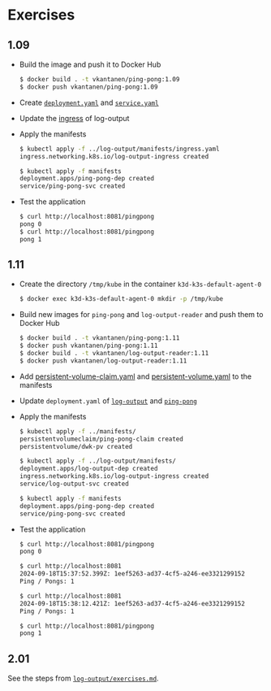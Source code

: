 # Exercises

## 1.09

- Build the image and push it to Docker Hub

  ```sh
  $ docker build . -t vkantanen/ping-pong:1.09
  $ docker push vkantanen/ping-pong:1.09
  ```

- Create [`deployment.yaml`](manifests/deployment.yaml) and [`service.yaml`](manifests/service.yaml)

- Update the [ingress](../log-output/manifests/ingress.yaml) of log-output

- Apply the manifests

  ```sh
  $ kubectl apply -f ../log-output/manifests/ingress.yaml
  ingress.networking.k8s.io/log-output-ingress created

  $ kubectl apply -f manifests
  deployment.apps/ping-pong-dep created
  service/ping-pong-svc created
  ```

- Test the application

  ```sh
  $ curl http://localhost:8081/pingpong
  pong 0
  $ curl http://localhost:8081/pingpong
  pong 1
  ```

## 1.11

- Create the directory `/tmp/kube` in the container `k3d-k3s-default-agent-0`

  ```sh
  $ docker exec k3d-k3s-default-agent-0 mkdir -p /tmp/kube
  ```

- Build new images for `ping-pong` and `log-output-reader` and push them to Docker Hub

  ```sh
  $ docker build . -t vkantanen/ping-pong:1.11
  $ docker push vkantanen/ping-pong:1.11
  $ docker build . -t vkantanen/log-output-reader:1.11
  $ docker push vkantanen/log-output-reader:1.11
  ```

- Add [persistent-volume-claim.yaml](../manifests/persistent-volume-claim.yaml) and [persistent-volume.yaml](../manifests/persistent-volume.yaml) to the manifests

- Update `deployment.yaml` of [`log-output`](../log-output/manifests/deployment.yaml) and [`ping-pong`](manifests/deployment.yaml)

- Apply the manifests

  ```sh
  $ kubectl apply -f ../manifests/
  persistentvolumeclaim/ping-pong-claim created
  persistentvolume/dwk-pv created

  $ kubectl apply -f ../log-output/manifests/
  deployment.apps/log-output-dep created
  ingress.networking.k8s.io/log-output-ingress created
  service/log-output-svc created

  $ kubectl apply -f manifests
  deployment.apps/ping-pong-dep created
  service/ping-pong-svc created
  ```

- Test the application

  ```sh
  $ curl http://localhost:8081/pingpong
  pong 0

  $ curl http://localhost:8081
  2024-09-18T15:37:52.399Z: 1eef5263-ad37-4cf5-a246-ee3321299152
  Ping / Pongs: 1

  $ curl http://localhost:8081
  2024-09-18T15:38:12.421Z: 1eef5263-ad37-4cf5-a246-ee3321299152
  Ping / Pongs: 1
  
  $ curl http://localhost:8081/pingpong
  pong 1
  ```

## 2.01

See the steps from [`log-output/exercises.md`](../log-output/exercises.md#201).
